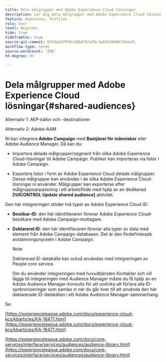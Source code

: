 ```yaml
---
title: Dela målgrupper med Adobe Experience Cloud lösningar
description: Lär dig dela målgrupper med Adobe Experience Cloud lösningar
feature: Audiences, Profiles
role: User
level: Beginner
hide: true
hidefromtoc: true
source-git-commit: 65f4da979f0c5884797af0c3a835d948672b4a7c
workflow-type: tm+mt
source-wordcount: '256'
ht-degree: 0%

---
```


# Dela målgrupper med Adobe Experience Cloud lösningar{#shared-audiences}

Alternativ 1: AEP-källor och -destinationer

Alternativ 2: Adobe-AAM

Ni kan integrera **Adobe Campaign** med **Bastjänst för människor** eller Adobe Audience Manager. Då kan du:

* Importera delade målgrupper/segment från olika Adobe Experience Cloud-lösningar till Adobe Campaign. Publiker kan importeras via listor i Adobe Campaign.

* Exportera listor i form av Adobe Experience Cloud delade målgrupper. Dessa målgrupper kan användas i de olika Adobe Experience Cloud-lösningar ni använder. Målgrupper kan exporteras efter målgruppsanpassning i ett arbetsflöde med hjälp av en dedikerad **[!UICONTROL Update shared audience]** aktivitet.

Den här integreringen stöder två typer av Adobe Experience Cloud ID:

* **Besökar-ID**: den här identifieraren förenar Adobe Experience Cloud-besökare med Adobe Campaign-mottagare.
* **Deklarerat ID**: den här identifieraren förenar alla typer av data med element från Adobe Campaign-databasen. Det är den fördefinierade avstämningsnyckeln i Adobe Campaign.

   >[!NOTE]
   >
   > Deklarerad ID-datakälla kan också användas med integreringen av People core service.
   >
   >Om du använder integreringen med huvudtjänsten Kontakter och vill lägga till integreringen med Audience Manager måste du få hjälp av en Adobe Audience Manager-konsults för att undvika att förlora alla ID-synkroniseringar som samlas in när du går över till att använda den här deklarerade ID-datakällan i ett Adobe Audience Manager-sammanhang.

Se:

[https://experienceleague.adobe.com/docs/experience-cloud-kcs/kbarticles/KA-16471.html](https://experienceleague.adobe.com/docs/experience-cloud-kcs/kbarticles/KA-16471.html)

[https://experienceleague.adobe.com/docs/core-services/interface/services/audiences/audience-library.html](https://experienceleague.adobe.com/docs/core-services/interface/services/audiences/audience-library.html)
